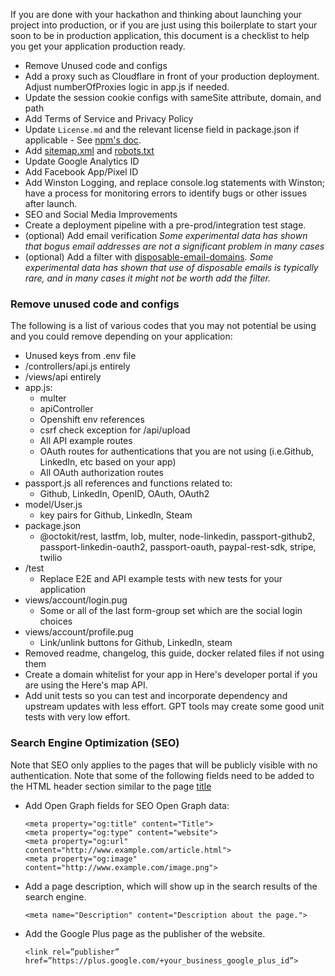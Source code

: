If you are done with your hackathon and thinking about launching your project into production, or if you are just using this boilerplate to start your soon to be in production application, this document is a checklist to help you get your application production ready.

- Remove Unused code and configs
- Add a proxy such as Cloudflare in front of your production deployment. Adjust numberOfProxies logic in app.js if needed.
- Update the session cookie configs with sameSite attribute, domain, and path
- Add Terms of Service and Privacy Policy
- Update `License.md` and the relevant license field in package.json if applicable - See [npm's doc](https://docs.npmjs.com/files/package.json#license).
- Add [sitemap.xml](https://en.wikipedia.org/wiki/Sitemaps) and [robots.txt](https://moz.com/learn/seo/robotstxt)
- Update Google Analytics ID
- Add Facebook App/Pixel ID
- Add Winston Logging, and replace console.log statements with Winston; have a process for monitoring errors to identify bugs or other issues after launch.
- SEO and Social Media Improvements
- Create a deployment pipeline with a pre-prod/integration test stage.
- (optional) Add email verification _Some experimental data has shown that bogus email addresses are not a significant problem in many cases_
- (optional) Add a filter with [disposable-email-domains](https://www.npmjs.com/package/disposable-email-domains). _Some experimental data has shown that use of disposable emails is typically rare, and in many cases it might not be worth add the filter._

### Remove unused code and configs

The following is a list of various codes that you may not potential be using and you could remove depending on your application:

- Unused keys from .env file
- /controllers/api.js entirely
- /views/api entirely
- app.js:
  - multer
  - apiController
  - Openshift env references
  - csrf check exception for /api/upload
  - All API example routes
  - OAuth routes for authentications that you are not using (i.e.Github, LinkedIn, etc based on your app)
  - All OAuth authorization routes
- passport.js all references and functions related to:
  - Github, LinkedIn, OpenID, OAuth, OAuth2
- model/User.js
  - key pairs for Github, LinkedIn, Steam
- package.json
  - @octokit/rest, lastfm, lob, multer, node-linkedin, passport-github2, passport-linkedin-oauth2, passport-oauth, paypal-rest-sdk, stripe, twilio
- /test
  - Replace E2E and API example tests with new tests for your application
- views/account/login.pug
  - Some or all of the last form-group set which are the social login choices
- views/account/profile.pug
  - Link/unlink buttons for Github, LinkedIn, steam
- Removed readme, changelog, this guide, docker related files if not using them
- Create a domain whitelist for your app in Here's developer portal if you are using the Here's map API.
- Add unit tests so you can test and incorporate dependency and upstream updates with less effort. GPT tools may create some good unit tests with very low effort.

### Search Engine Optimization (SEO)

Note that SEO only applies to the pages that will be publicly visible with no authentication. Note that some of the following fields need to be added to the HTML header section similar to the page [title](https://github.com/sahat/hackathon-starter/blob/master/views/layout.pug#L9)

- Add Open Graph fields for SEO
  Open Graph data:
  ```
  <meta property="og:title" content="Title">
  <meta property="og:type" content="website">
  <meta property="og:url" content="http://www.example.com/article.html">
  <meta property="og:image" content="http://www.example.com/image.png">
  ```
- Add a page description, which will show up in the search results of the search engine.

  ```
  <meta name="Description" content="Description about the page.">
  ```

- Add the Google Plus page as the publisher of the website.
  ```
  <link rel=”publisher” href=”https://plus.google.com/+your_business_google_plus_id”>
  ```
